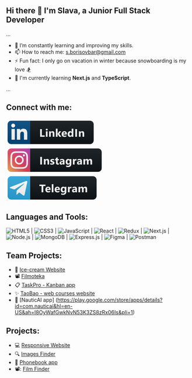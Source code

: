 ## Hi there 👋 I'm Slava, a Junior Full Stack Developer

...

- 🌱 I’m constantly learning and improving my skills.
- 📫 How to reach me: s.borisovbar@gmail.com
- ⚡ Fun fact: I only go on vacation in winter because snowboarding is my love 🏂
- 📘 I'm currently learning **Next.js** and **TypeScript**.

...


## Connect with me:

 <a href="https://www.linkedin.com/in/viacheslav-borysov">
    <img src="svg/linkedin.svg" alt="linkedin" style="vertical-align:top; margin:6px 4px">
  </a> 
<a href="https://www.instagram.com/slava.borysov/">
    <img src="svg/instagramm.svg" alt="instagram" style="vertical-align:top; margin:6px 4px">
  </a> 
  <a href="http://t.me/Borysov_s">
    <img src="svg/telegramm.svg" alt="telegram" style="vertical-align:top; margin:6px 4px">
  </a>

## Languages and Tools:

<img src="https://cdn.jsdelivr.net/gh/devicons/devicon/icons/html5/html5-original-wordmark.svg" alt="HTML5" width="50" height="50" /> | <img src="https://cdn.jsdelivr.net/gh/devicons/devicon/icons/css3/css3-original-wordmark.svg" alt="CSS3" width="50" height="50" /> | <img src="https://cdn.jsdelivr.net/gh/devicons/devicon/icons/javascript/javascript-original.svg" alt="JavaScript" width="50" height="50" /> | <img src="https://cdn.jsdelivr.net/gh/devicons/devicon/icons/react/react-original-wordmark.svg" alt="React" width="50" height="50" /> | <img src="https://cdn.jsdelivr.net/gh/devicons/devicon/icons/redux/redux-original.svg" alt="Redux" width="50" height="50" /> | <img src="https://assets.vercel.com/image/upload/v1662130559/nextjs/Icon_light_background.png" alt="Next.js" width="50" height="50" /> | <img src="https://cdn.jsdelivr.net/gh/devicons/devicon/icons/nodejs/nodejs-original-wordmark.svg" alt="Node.js" width="50" height="50" /> | <img src="https://cdn.jsdelivr.net/gh/devicons/devicon/icons/mongodb/mongodb-plain-wordmark.svg" alt="MongoDB" width="50" height="50" /> | <img src="https://camo.githubusercontent.com/fc61dcbdb7a6e49d3adecc12194b24ab20dfa25b/68747470733a2f2f692e636c6f756475702e636f6d2f7a6659366c4c376546612d3330303078333030302e706e67" alt="Express.js" width="120" height="50"/> | <img src="https://www.vectorlogo.zone/logos/figma/figma-icon.svg" alt="Figma" width="50" height="50" /> | <img src="https://www.vectorlogo.zone/logos/getpostman/getpostman-icon.svg" alt="Postman" width="50" height="50" />

## Team Projects:

- 🍦 [Ice-cream Website](https://makson03.github.io/team-project/)
- 📽️ [Filmoteka](https://konstantinyevchuk.github.io/Filmoteca_team_project/)
- :clipboard: [TaskPro - Kanban app](https://vitababenko.github.io/command_project_frontend_task_pro/welcome)
- :sparkles: [TaoBao - web courses website](https://taobao-pinduoduo-yatsenko.netlify.app/)
- 📱 [NauticAI app] (https://play.google.com/store/apps/details?id=com.nauticai&hl=en-US&ah=I8OyWafGwkNvN53K3ZS8zRx06Is&pli=1)

## Projects:

- 💻 [Responsive Website](https://borysovs.github.io/goit-markup-hw-08/)
- :mag: [Images Finder](https://borysovs.github.io/goit-react-hw-04-images/)
- 📓 [Phonebook app](https://borysovs.github.io/goit-react-hw-08-phonebook/)
- 📽: [Film Finder](https://borysovs.github.io/goit-react-hw-05-movies/)



<!--
**BorysovS/BorysovS** is a ✨ _special_ ✨ repository because its `README.md` (this file) appears on your GitHub profile.

Here are some ideas to get you started:

- 🔭 I’m currently working on ...
- 🌱 I’m currently learning ...
- 👯 I’m looking to collaborate on ...
- 🤔 I’m looking for help with ...
- 💬 Ask me about ...
- 📫 How to reach me: ...
- 😄 Pronouns: ...
- ⚡ Fun fact: ...
-->
